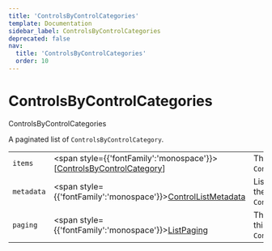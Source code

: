```yaml
---
title: 'ControlsByControlCategories'
template: Documentation
sidebar_label: ControlsByControlCategories
deprecated: false
nav:
  title: 'ControlsByControlCategories'
  order: 10
---
```


# ControlsByControlCategories

<div style={{'fontFamily':'monospace'}}><span style={{'fontSize':'1.5rem','fontWeight':500}}>ControlsByControlCategories</span></div>



A paginated list of `ControlsByControlCategory`.

| | | |
| -- | -- | -- |
| `items` | <span style={{'fontFamily':'monospace'}}>[<a href="/guardrails/docs/reference/graphql/object/ControlsByControlCategory">ControlsByControlCategory</a>]</span> | The `items` for this page of `ControlsByControlCategories`. |
| `metadata` | <span style={{'fontFamily':'monospace'}}><a href="/guardrails/docs/reference/graphql/object/ControlListMetadata">ControlListMetadata</a></span> | List metadata information for the instance of `ControlsByControlCategories`. |
| `paging` | <span style={{'fontFamily':'monospace'}}><a href="/guardrails/docs/reference/graphql/object/ListPaging">ListPaging</a></span> | The `paging` information for this page of `ControlsByControlCategories`. |